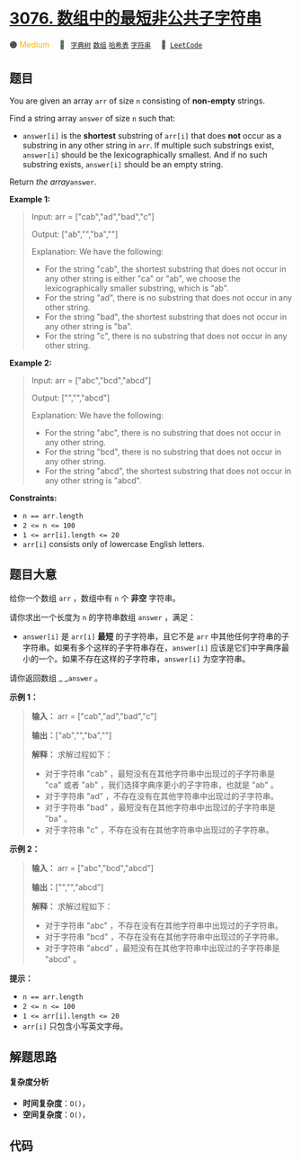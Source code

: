 # [3076. 数组中的最短非公共子字符串](https://leetcode.com/problems/shortest-uncommon-substring-in-an-array)

🟠 <font color=#ffb800>Medium</font>&emsp; 🔖&ensp; [`字典树`](/leetcode/outline/tag/trie.md) [`数组`](/leetcode/outline/tag/array.md) [`哈希表`](/leetcode/outline/tag/hash-table.md) [`字符串`](/leetcode/outline/tag/string.md)&emsp; 🔗&ensp;[`LeetCode`](https://leetcode.com/problems/shortest-uncommon-substring-in-an-array)


## 题目

You are given an array `arr` of size `n` consisting of **non-empty** strings.

Find a string array `answer` of size `n` such that:

  * `answer[i]` is the **shortest** substring of `arr[i]` that does **not** occur as a substring in any other string in `arr`. If multiple such substrings exist, `answer[i]` should be the lexicographically smallest. And if no such substring exists, `answer[i]` should be an empty string.

Return _the array_`answer`.



**Example 1:**

> Input: arr = ["cab","ad","bad","c"]
> 
> Output: ["ab","","ba",""]
> 
> Explanation: We have the following:
> - For the string "cab", the shortest substring that does not occur in any other string is either "ca" or "ab", we choose the lexicographically smaller substring, which is "ab".
> - For the string "ad", there is no substring that does not occur in any other string.
> - For the string "bad", the shortest substring that does not occur in any other string is "ba".
> - For the string "c", there is no substring that does not occur in any other string.

**Example 2:**

> Input: arr = ["abc","bcd","abcd"]
> 
> Output: ["","","abcd"]
> 
> Explanation: We have the following:
> - For the string "abc", there is no substring that does not occur in any other string.
> - For the string "bcd", there is no substring that does not occur in any other string.
> - For the string "abcd", the shortest substring that does not occur in any other string is "abcd".

**Constraints:**

  * `n == arr.length`
  * `2 <= n <= 100`
  * `1 <= arr[i].length <= 20`
  * `arr[i]` consists only of lowercase English letters.


## 题目大意

给你一个数组 `arr` ，数组中有 `n` 个 **非空**  字符串。

请你求出一个长度为 `n` 的字符串数组 `answer` ，满足：

  * `answer[i]` 是 `arr[i]` **最短**  的子字符串，且它不是 `arr` 中其他任何字符串的子字符串。如果有多个这样的子字符串存在，`answer[i]` 应该是它们中字典序最小的一个。如果不存在这样的子字符串，`answer[i]` 为空字符串。

请你返回数组 _ _`answer` 。



**示例 1：**

> 
> 
> 
> 
> 
> **输入：** arr = ["cab","ad","bad","c"]
> 
> **输出：**["ab","","ba",""]
> 
> **解释：** 求解过程如下：
> - 对于字符串 "cab" ，最短没有在其他字符串中出现过的子字符串是 "ca" 或者 "ab" ，我们选择字典序更小的子字符串，也就是 "ab" 。
> - 对于字符串 "ad" ，不存在没有在其他字符串中出现过的子字符串。
> - 对于字符串 "bad" ，最短没有在其他字符串中出现过的子字符串是 "ba" 。
> - 对于字符串 "c" ，不存在没有在其他字符串中出现过的子字符串。
> 
> 

**示例 2：**

> 
> 
> 
> 
> 
> **输入：** arr = ["abc","bcd","abcd"]
> 
> **输出：**["","","abcd"]
> 
> **解释：** 求解过程如下：
> - 对于字符串 "abc" ，不存在没有在其他字符串中出现过的子字符串。
> - 对于字符串 "bcd" ，不存在没有在其他字符串中出现过的子字符串。
> - 对于字符串 "abcd" ，最短没有在其他字符串中出现过的子字符串是 "abcd" 。
> 
> 



**提示：**

  * `n == arr.length`
  * `2 <= n <= 100`
  * `1 <= arr[i].length <= 20`
  * `arr[i]` 只包含小写英文字母。


## 解题思路

#### 复杂度分析

- **时间复杂度**：`O()`，
- **空间复杂度**：`O()`，

## 代码

```javascript

```